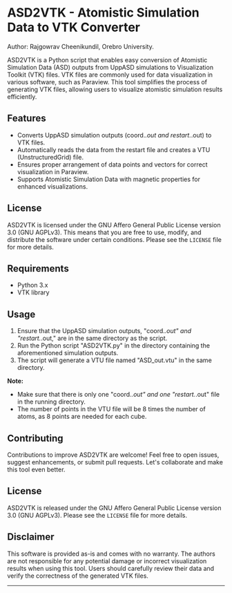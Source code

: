 # ASD2VTK - Atomistic Simulation Data to VTK Converter
Author: Rajgowrav Cheenikundil, Orebro University.

ASD2VTK is a Python script that enables easy conversion of Atomistic Simulation Data (ASD) outputs from UppASD simulations to Visualization Toolkit (VTK) files. VTK files are commonly used for data visualization in various software, such as Paraview. This tool simplifies the process of generating VTK files, allowing users to visualize atomistic simulation results efficiently.

## Features
- Converts UppASD simulation outputs (coord.*.out and restart.*.out) to VTK files.
- Automatically reads the data from the restart file and creates a VTU (UnstructuredGrid) file.
- Ensures proper arrangement of data points and vectors for correct visualization in Paraview.
- Supports Atomistic Simulation Data with magnetic properties for enhanced visualizations.

## License
ASD2VTK is licensed under the GNU Affero General Public License version 3.0 (GNU AGPLv3). This means that you are free to use, modify, and distribute the software under certain conditions. Please see the `LICENSE` file for more details.

## Requirements
- Python 3.x
- VTK library

## Usage
1. Ensure that the UppASD simulation outputs, "coord.*.out" and "restart.*.out," are in the same directory as the script.
2. Run the Python script "ASD2VTK.py" in the directory containing the aforementioned simulation outputs.
3. The script will generate a VTU file named "ASD_out.vtu" in the same directory.

**Note:**
- Make sure that there is only one "coord.*.out" and one "restart.*.out" file in the running directory.
- The number of points in the VTU file will be 8 times the number of atoms, as 8 points are needed for each cube.

## Contributing
Contributions to improve ASD2VTK are welcome! Feel free to open issues, suggest enhancements, or submit pull requests. Let's collaborate and make this tool even better.

## License
ASD2VTK is released under the GNU Affero General Public License version 3.0 (GNU AGPLv3). Please see the `LICENSE` file for more details.

## Disclaimer
This software is provided as-is and comes with no warranty. The authors are not responsible for any potential damage or incorrect visualization results when using this tool. Users should carefully review their data and verify the correctness of the generated VTK files.

---
